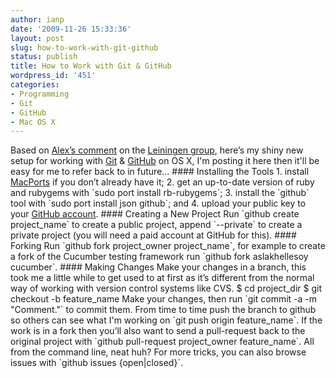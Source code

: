 ```yaml
---
author: ianp
date: '2009-11-26 15:33:36'
layout: post
slug: how-to-work-with-git-github
status: publish
title: How to Work with Git & GitHub
wordpress_id: '451'
categories:
- Programming
- Git
- GitHub
- Mac OS X
---
```


Based on [Alex’s comment][01] on the [Leiningen group][02], here’s my
shiny new setup for working with [Git][03] & [GitHub][04] on OS X, I'm
posting it here then it'll be easy for me to refer back to in future…
\#\#\#\# Installing the Tools 1. install [MacPorts][05] if you don’t
already have it; 2. get an up-to-date version of ruby and rubygems with
\`sudo port install rb-rubygems\`; 3. install the \`github\` tool with
\`sudo port install json github\`; and 4. upload your public key to your
[GitHub account][06]. \#\#\#\# Creating a New Project Run \`github
create project\_name\` to create a public project, append \`--private\`
to create a private project (you will need a paid account at GitHub for
this). \#\#\#\# Forking Run \`github fork project\_owner
project\_name\`, for example to create a fork of the Cucumber testing
framework run \`github fork aslakhellesoy cucumber\`. \#\#\#\# Making
Changes Make your changes in a branch, this took me a little while to
get used to at first as it’s different from the normal way of working
with version control systems like CVS. $ cd project\_dir $ git checkout
-b feature\_name Make your changes, then run \`git commit -a -m
"Comment."\` to commit them. From time to time push the branch to github
so others can see what I'm working on \`git push origin feature\_name\`.
If the work is in a fork then you’ll also want to send a pull-request
back to the original project with \`github pull-request project\_owner
feature\_name\`. All from the command line, neat huh? For more tricks,
you can also browse issues with \`github issues {open|closed}\`.

[01]: http://groups.google.com/group/leiningen/browse_thread/thread/c4688dfa32557edd?hl=en
[02]: http://groups.google.com/group/leiningen/
[03]: http://git-scm.com/
[04]: http://github.com/
[05]: http://macports.org/
[06]: http://github.com/account
